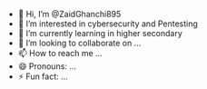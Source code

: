 - 👋 Hi, I’m @ZaidGhanchi895
- 👀 I’m interested in cybersecurity and Pentesting
- 🌱 I’m currently learning in higher secondary
- 💞️ I’m looking to collaborate on ...
- 📫 How to reach me ...
- 😄 Pronouns: ...
- ⚡ Fun fact: ...

<!---
ZaidGhanchi895/ZaidGhanchi895 is a ✨ special ✨ repository because its `README.md` (this file) appears on your GitHub profile.
You can click the Preview link to take a look at your changes.
--->
